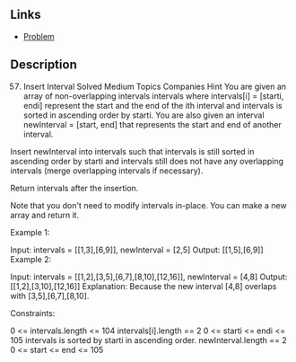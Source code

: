 ## Links
* [Problem](https://leetcode.com/problems/insert-interval/?envType=study-plan-v2&envId=top-interview-150)


## Description

57. Insert Interval
Solved
Medium
Topics
Companies
Hint
You are given an array of non-overlapping intervals intervals where intervals[i] = [starti, endi] represent the start and the end of the ith interval and intervals is sorted in ascending order by starti. You are also given an interval newInterval = [start, end] that represents the start and end of another interval.

Insert newInterval into intervals such that intervals is still sorted in ascending order by starti and intervals still does not have any overlapping intervals (merge overlapping intervals if necessary).

Return intervals after the insertion.

Note that you don't need to modify intervals in-place. You can make a new array and return it.

 

Example 1:

Input: intervals = [[1,3],[6,9]], newInterval = [2,5]
Output: [[1,5],[6,9]]
Example 2:

Input: intervals = [[1,2],[3,5],[6,7],[8,10],[12,16]], newInterval = [4,8]
Output: [[1,2],[3,10],[12,16]]
Explanation: Because the new interval [4,8] overlaps with [3,5],[6,7],[8,10].
 

Constraints:

0 <= intervals.length <= 104
intervals[i].length == 2
0 <= starti <= endi <= 105
intervals is sorted by starti in ascending order.
newInterval.length == 2
0 <= start <= end <= 105
